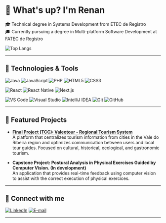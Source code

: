 # 👋 What's up? I'm Renan

🎓 Technical degree in Systems Development from ETEC de Registro  
🎓 Currently pursuing a degree in Multi-platform Software Development at FATEC de Registro  

![Top Langs](https://github-readme-stats.vercel.app/api/top-langs/?username=renanzanettio&layout=compact&theme=tokyonight)  

---

## 🚀 Technologies & Tools

![Java](https://img.shields.io/badge/Java-007396?style=for-the-badge&logo=java&logoColor=white)
![JavaScript](https://img.shields.io/badge/JavaScript-F7DF1E?style=for-the-badge&logo=javascript&logoColor=black)
![PHP](https://img.shields.io/badge/PHP-777BB4?style=for-the-badge&logo=php&logoColor=white)
![HTML5](https://img.shields.io/badge/HTML5-E34F26?style=for-the-badge&logo=html5&logoColor=white)
![CSS3](https://img.shields.io/badge/CSS3-1572B6?style=for-the-badge&logo=css3&logoColor=white)

![React](https://img.shields.io/badge/React-20232A?style=for-the-badge&logo=react&logoColor=61DAFB)
![React Native](https://img.shields.io/badge/React_Native-20232A?style=for-the-badge&logo=react&logoColor=61DAFB)
![Next.js](https://img.shields.io/badge/Next.js-000000?style=for-the-badge&logo=next.js&logoColor=white)

![VS Code](https://img.shields.io/badge/VS_Code-007ACC?style=for-the-badge&logo=visual-studio-code&logoColor=white)
![Visual Studio](https://img.shields.io/badge/Visual_Studio-5C2D91?style=for-the-badge&logo=visual-studio&logoColor=white)
![IntelliJ IDEA](https://img.shields.io/badge/IntelliJ_IDEA-000000?style=for-the-badge&logo=intellij-idea&logoColor=white)
![Git](https://img.shields.io/badge/Git-F05032?style=for-the-badge&logo=git&logoColor=white)
![GitHub](https://img.shields.io/badge/GitHub-181717?style=for-the-badge&logo=github&logoColor=white)

---

## 📌 Featured Projects

- **[Final Project (TCC): Valeotour - Regional Tourism System](https://github.com/renanzanettio/ValeOTour)**  
  A platform that centralizes tourism information from cities in the Vale do Ribeira region and optimizes communication between users and local tour guides. Focused on cultural, historical, ecological, and gastronomic tourism.

- **Capstone Project: Postural Analysis in Physical Exercises Guided by Computer Vision. (In development)**  
  An application that provides real-time feedback using computer vision to assist with the correct execution of physical exercices.

---

## 🤝 Connect with me

[![LinkedIn](https://img.shields.io/badge/LinkedIn-blue?style=for-the-badge&logo=linkedin&logoColor=white)](https://www.linkedin.com/in/renan-zanetti)
[![E-mail](https://img.shields.io/badge/E--mail-0078D4?style=for-the-badge&logo=microsoftoutlook&logoColor=white)](mailto:devrenanzanetti@gmail.com)

---
